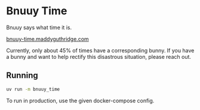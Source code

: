 # Bnuuy Time

Bnuuy says what time it is.

[bnuuy-time.maddyguthridge.com](https://bnuuy-time.maddyguthridge.com)

Currently, only about 45% of times have a corresponding bunny. If you have a
bunny and want to help rectify this disastrous situation, please reach out.

## Running

```sh
uv run -m bnuuy_time
```

To run in production, use the given docker-compose config.
